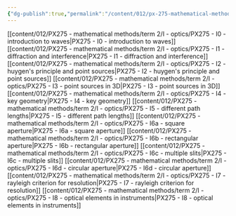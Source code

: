 ```yaml
---
{"dg-publish":true,"permalink":"/content/012/px-275-mathematical-methods/term-2/i-optics/i-optics/","noteIcon":"1","created":"2025-08-27T13:15:23.854+01:00","updated":"2025-03-11T12:20:45.000+00:00"}
---
```


[[content/012/PX275 - mathematical methods/term 2/I - optics/PX275 - I0 - introduction to waves\|PX275 - I0 - introduction to waves]]
[[content/012/PX275 - mathematical methods/term 2/I - optics/PX275 - I1 - diffraction and interference\|PX275 - I1 - diffraction and interference]]
[[content/012/PX275 - mathematical methods/term 2/I - optics/PX275 - I2 - huygen's principle and point sources\|PX275 - I2 - huygen's principle and point sources]]
[[content/012/PX275 - mathematical methods/term 2/I - optics/PX275 - I3 - point sources in 3D\|PX275 - I3 - point sources in 3D]]
[[content/012/PX275 - mathematical methods/term 2/I - optics/PX275 - I4 - key geometry\|PX275 - I4 - key geometry]]
[[content/012/PX275 - mathematical methods/term 2/I - optics/PX275 - I5 - different path lengths\|PX275 - I5 - different path lengths]]
[[content/012/PX275 - mathematical methods/term 2/I - optics/PX275 - I6a - square aperture\|PX275 - I6a - square aperture]]
[[content/012/PX275 - mathematical methods/term 2/I - optics/PX275 - I6b - rectangular aperture\|PX275 - I6b - rectangular aperture]]
[[content/012/PX275 - mathematical methods/term 2/I - optics/PX275 - I6c - multiple slits\|PX275 - I6c - multiple slits]]
[[content/012/PX275 - mathematical methods/term 2/I - optics/PX275 - I6d - circular aperture\|PX275 - I6d - circular aperture]]
[[content/012/PX275 - mathematical methods/term 2/I - optics/PX275 - I7 - rayleigh criterion for resolution\|PX275 - I7 - rayleigh criterion for resolution]]
[[content/012/PX275 - mathematical methods/term 2/I - optics/PX275 - I8 - optical elements in instruments\|PX275 - I8 - optical elements in instruments]]
